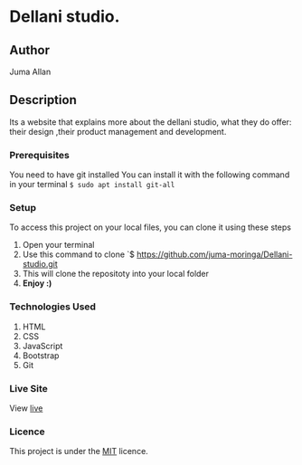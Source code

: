 # Dellani studio. 
## Author
Juma Allan
## Description
Its a website that explains more about the  dellani studio, what they do offer: their design ,their product management and development.
### Prerequisites
You need to have git installed
You can install it with the following command in your terminal
`$ sudo apt install git-all`
### Setup
To access this project on your local files, you can clone it using these steps
1. Open your terminal
1. Use this command to clone `$ https://github.com/juma-moringa/Dellani-studio.git
1. This will clone the repositoty into your local folder
1. __Enjoy :)__
### Technologies Used
1. HTML
1. CSS
1. JavaScript
1. Bootstrap
1. Git
### Live Site
View [live]( https://juma-moringa.github.io/Dellani-studio/)
### Licence
This project is under the  [MIT](LICENSE) licence.